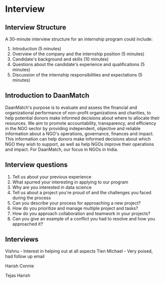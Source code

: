 # Interview

## Interview Structure

A 30-minute interview structure for an internship program could include:

1. Introduction (5 minutes)
2. Overview of the company and the internship position (5 minutes)
3. Candidate's background and skills (10 minutes)
4. Questions about the candidate's experience and qualifications (5 minutes)
5. Discussion of the internship responsibilities and expectations (5 minutes)

## Introduction to DaanMatch

DaanMatch's purpose is to evaluate and assess the financial and organizational performance of non-profit organizations and charities, to help potential donors make informed decisions about where to allocate their resources. We aim to promote accountability, transparency, and efficiency in the NGO sector by providing independent, objective and reliable information about a NGO's operations, governance, finances and impact. This information can help donors make informed decisions about which NGO they wish to support, as well as help NGOs improve their operations and impact. For DaanMatch, our focus in NGOs in India.

## Interview questions

1. Tell us about your previous experience
2. What spurred your interesting in applying to our program
3. Why are you interested in data science
4. Tell us about a project you're proud of and the challenges you faced during the process
5. Can you describe your process for approaching a new project?
6. How do you prioritize and manage multiple project and tasks?
7. How do you approach collaboration and teamwork in your projects?
8. Can you give an example of a conflict you had to resolve and how you approached it?

## Interviews

Vishnu - Interest in helping out at all aspects
Tien
Michael - Very poised, had follow up email

Harish
Connie

Tejas
Harish
